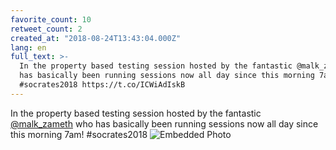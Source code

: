 ```yaml
---
favorite_count: 10
retweet_count: 2
created_at: "2018-08-24T13:43:04.000Z"
lang: en
full_text: >-
  In the property based testing session hosted by the fantastic @malk_zameth who
  has basically been running sessions now all day since this morning 7am!
  #socrates2018 https://t.co/ICWiAdIskB
---
```


In the property based testing session hosted by the fantastic
[@malk_zameth](https://twitter.com/malk_zameth) who has basically been running
sessions now all day since this morning 7am! #socrates2018
![Embedded Photo](https://twitter-media-coderbyheart.s3.eu-north-1.amazonaws.com/1032986651042238465-DlXn32SXoAAYTyw.jpg)
